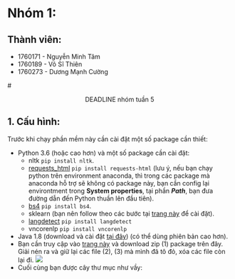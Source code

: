 #  Nhóm 1: 
## Thành viên:
* 1760171 - Nguyễn Minh Tâm
* 1760189 - Võ Sĩ Thiên
* 1760273 - Dương Mạnh Cường
  
#<center> DEADLINE nhóm tuần 5</center>

## 1. Cấu hình:
Trước khi chạy phần mềm này cần cài đặt một số package cần thiết:
* Python 3.6 (hoặc cao hơn) và một số package cần cài đặt:
  * nltk `pip install nltk`.
  * [requests_html](https://pypi.org/project/requests-html/) `pip install requests-html` (lưu ý, nếu bạn chạy python trên environment anaconda, thì trong các package mà anaconda hỗ trợ sẽ không có package này, bạn cần config lại environtment trong **System properties**, tại phần ***Path***, bạn đưa đường dẫn đến Python thuần lên đầu tiên).
  * [bs4](https://pypi.org/project/bs4/) `pip install bs4`.
  * sklearn (bạn nên follow theo các bước tại [trang này](https://calebshortt.com/2016/01/15/installing-scikit-learn-python-data-mining-library/?fbclid=IwAR0kICcfhFcZiaRxTxSXl62ub3y10XwUMg_QEqDC3goo99uDFhnvWqU7rQo) để cài đặt).
  * [langdetect](https://pypi.org/project/langdetect/) `pip install langdetect`
  * vncorenlp `pip install vncorenlp`
* Java 1.8 (download và cài đặt [tại đây](https://www.oracle.com/java/technologies/javase/javase-jdk8-downloads.html)) (có thể dùng phiên bản cao hơn).
* Bạn cần truy cập vào [trang này](https://github.com/vncorenlp/VnCoreNLP) và download zip (1) package trên đây. Giải nén ra và giữ lại các file (2), (3) mà mình đã tô đỏ, xóa các file còn lại đi.
  ![](https://f24-zpg.zdn.vn/6495283539332635159/b112df4cfcd1068f5fc0.jpg)
* Cuối cùng bạn được cây thư mục như vầy:
  